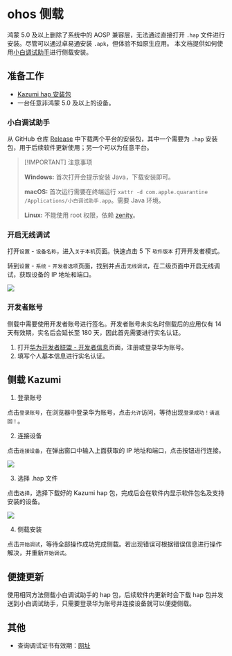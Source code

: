 # ohos 侧载

鸿蒙 5.0 及以上删除了系统中的 AOSP 兼容层，无法通过直接打开 `.hap` 文件进行安装。尽管可以通过卓易通安装 `.apk`，但体验不如原生应用。
本文档提供如何使用[小白调试助手](https://github.com/likuai2010/auto-installer/)进行侧载安装。

## 准备工作

- [Kazumi hap 安装包](https://github.com/ErBWs/Kazumi/releases/latest)
- 一台任意非鸿蒙 5.0 及以上的设备。

### 小白调试助手

从 GitHub 仓库 [Release](https://github.com/likuai2010/auto-installer/releases) 中下载两个平台的安装包，其中一个需要为 `.hap` 安装包，用于后续软件更新使用；另一个可以为任意平台。

> [!IMPORTANT] 注意事项
> 
> **Windows:** 首次打开会提示安装 Java，下载安装即可。
> 
> **macOS:** 首次运行需要在终端运行 `xattr -d com.apple.quarantine /Applications/小白调试助手.app`。需要 Java 环境。
> 
> **Linux:** 不能使用 root 权限，依赖 [zenity](https://gitlab.gnome.org/GNOME/zenity)。

### 开启无线调试

打开`设置` - `设备名称`，进入`关于本机`页面。快速点击 5 下 `软件版本` 打开开发者模式。

转到`设置` - `系统` - `开发者选项`页面，找到并点击`无线调试`，在二级页面中开启无线调试，获取设备的 IP 地址和端口。

![](assets/how-to-install-in-ohos/wireless.png)

### 开发者账号

侧载中需要使用开发者账号进行签名。开发者账号未实名时侧载后的应用仅有 14 天有效期，实名后会延长至 180 天，因此首先需要进行实名认证。

1. 打开[华为开发者联盟 - 开发者信息](https://developer.huawei.com/consumer/cn/console/setting/profile)页面，注册或登录华为账号。
2. 填写个人基本信息进行实名认证。

## 侧载 Kazumi

1. 登录账号

点击`登录账号`，在浏览器中登录华为账号，点击`允许`访问，等待出现`登录成功！请返回！`。

2. 连接设备

点击`连接设备`，在弹出窗口中输入上面获取的 IP 地址和端口，点击按钮进行连接。

![](assets/how-to-install-in-ohos/device.png)

3. 选择 .hap 文件

点击`选择`，选择下载好的 Kazumi hap 包，完成后会在软件内显示软件包名及支持安装的设备。

![](assets/how-to-install-in-ohos/ready.png)

4. 侧载安装

点击`开始调试`，等待全部操作成功完成侧载。若出现错误可根据错误信息进行操作解决，并重新`开始调试`。

## 便捷更新

使用相同方法侧载小白调试助手的 hap 包，后续软件内更新时会下载 hap 包并发送到小白调试助手，只需要登录华为账号并连接设备就可以便捷侧载。

## 其他

- 查询调试证书有效期：[网址](https://developer.huawei.com/consumer/cn/service/josp/agc/index.html#/harmonyOSDevPlatform/9249519184596237889)
